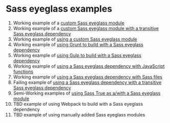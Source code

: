 # Sass eyeglass examples

1. Working example of a [custom Sass eyeglass module](custom-module)
2. Working example of a [custom Sass eyeglass module with a transitive Sass eyeglass dependency](transitive-module)
3. Working example of [using a custom Sass eyeglass module](use-custom)
4. Working example of [using Grunt to build with a Sass eyeglass dependency](use-grunt)
5. Working example of [using Gulp to build with a Sass eyeglass dependency](use-gulp)
6. Working example of [using a Sass eyeglass dependency with JavaScript functions](use-json)
7. Working example of [using a Sass eyeglass dependency with Sass files](use-sample)
8. Failing example of [using a Sass eyeglass dependency with a transitive Sass eyeglass dependency](use-transitive)
9. Semi-Working examples of [using Sass True as a/with a Sass eyeglass module](use-true)
10. TBD example of using Webpack to build with a Sass eyeglass dependency
11. TBD example of using manually added Sass eyeglass modules

<!--
https://github.com/sass-eyeglass/eyeglass/issues/153
https://github.com/d--j/eyeglass-loader
https://github.com/nicbell/postscss
-->
